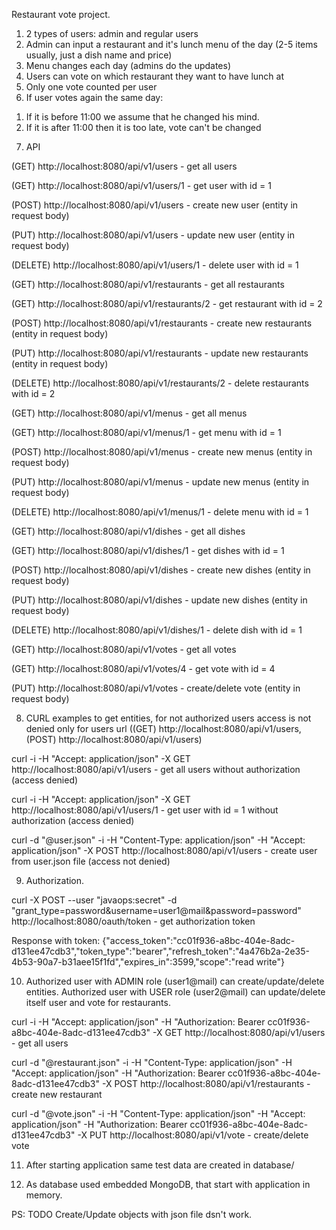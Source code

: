 Restaurant vote project.

1. 2 types of users: admin and regular users
2. Admin can input a restaurant and it's lunch menu of the day (2-5 items usually, just a dish name and price)
3. Menu changes each day (admins do the updates)
4. Users can vote on which restaurant they want to have lunch at
5. Only one vote counted per user
6. If user votes again the same day:
1) If it is before 11:00 we assume that he changed his mind.
2) If it is after 11:00 then it is too late, vote can't be changed

7. API

(GET) http://localhost:8080/api/v1/users         - get all users

(GET) http://localhost:8080/api/v1/users/1       - get user with id = 1

(POST) http://localhost:8080/api/v1/users        - create new user (entity in request body)

(PUT) http://localhost:8080/api/v1/users         - update new user (entity in request body)

(DELETE) http://localhost:8080/api/v1/users/1    - delete user with id = 1

(GET) http://localhost:8080/api/v1/restaurants   - get all restaurants

(GET) http://localhost:8080/api/v1/restaurants/2 - get restaurant with id = 2

(POST) http://localhost:8080/api/v1/restaurants   - create new restaurants (entity in request body)

(PUT) http://localhost:8080/api/v1/restaurants   - update new restaurants (entity in request body)

(DELETE) http://localhost:8080/api/v1/restaurants/2 - delete restaurants with id = 2

(GET) http://localhost:8080/api/v1/menus         - get all menus

(GET) http://localhost:8080/api/v1/menus/1       - get menu with id = 1

(POST) http://localhost:8080/api/v1/menus        - create new menus (entity in request body)

(PUT) http://localhost:8080/api/v1/menus         - update new menus (entity in request body)

(DELETE) http://localhost:8080/api/v1/menus/1    - delete menu with id = 1

(GET) http://localhost:8080/api/v1/dishes        - get all dishes

(GET) http://localhost:8080/api/v1/dishes/1      - get dishes with id = 1

(POST) http://localhost:8080/api/v1/dishes       - create new dishes (entity in request body)

(PUT) http://localhost:8080/api/v1/dishes        - update new dishes (entity in request body)

(DELETE) http://localhost:8080/api/v1/dishes/1    - delete dish with id = 1

(GET) http://localhost:8080/api/v1/votes         - get all votes

(GET) http://localhost:8080/api/v1/votes/4       - get vote with id = 4

(PUT) http://localhost:8080/api/v1/votes         - create/delete vote (entity in request body)


8. CURL examples to get entities, for not authorized users access is not denied only for users url ((GET) http://localhost:8080/api/v1/users, (POST) http://localhost:8080/api/v1/users)

curl -i -H "Accept: application/json" -X GET http://localhost:8080/api/v1/users         - get all users without authorization (access denied)

curl -i -H "Accept: application/json" -X GET http://localhost:8080/api/v1/users/1       - get user with id = 1 without authorization (access denied)

curl -d "@user.json" -i -H "Content-Type: application/json" -H "Accept: application/json" -X POST http://localhost:8080/api/v1/users - create user from user.json file (access not denied)

9. Authorization.

curl -X POST --user "javaops:secret" -d "grant_type=password&username=user1@mail&password=password" http://localhost:8080/oauth/token - get authorization token

Response with token: {"access_token":"cc01f936-a8bc-404e-8adc-d131ee47cdb3","token_type":"bearer","refresh_token":"4a476b2a-2e35-4b53-90a7-b31aee15f1fd","expires_in":3599,"scope":"read write"}

10. Authorized user with ADMIN role (user1@mail) can create/update/delete entities. Authorized user with USER role (user2@mail) can update/delete itself user and vote for restaurants.

curl -i -H "Accept: application/json" -H "Authorization: Bearer cc01f936-a8bc-404e-8adc-d131ee47cdb3" -X GET http://localhost:8080/api/v1/users - get all users

curl -d "@restaurant.json" -i -H "Content-Type: application/json" -H "Accept: application/json" -H "Authorization: Bearer cc01f936-a8bc-404e-8adc-d131ee47cdb3" -X POST http://localhost:8080/api/v1/restaurants - create new restaurant

curl -d "@vote.json" -i -H "Content-Type: application/json" -H "Accept: application/json" -H "Authorization: Bearer cc01f936-a8bc-404e-8adc-d131ee47cdb3" -X PUT http://localhost:8080/api/v1/vote - create/delete vote

11. After starting application same test data are created in database/

12. As database used embedded MongoDB, that start with application in memory.

PS: TODO Create/Update objects with json file dsn't work.